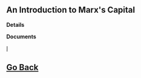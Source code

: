 ## An Introduction to Marx's Capital

**Details**

**Documents**

[I](https://yaotongyuannvv.github.io/geist/政治经济学批判I.key)

## [Go Back](https://yaotongyuannvv.github.io/)

